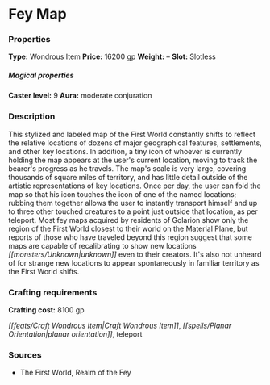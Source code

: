 ﻿---
Title: "Fey Map"
Type: "Wondrous Item"
Price: "16200 gp"
Weight: "–"
Slot: "Slotless"
Caster level: "9"
Aura: "moderate conjuration"
Description: |
  "This stylized and labeled map of the First World constantly shifts to reflect the relative locations of dozens of major geographical features, settlements, and other key locations. In addition, a tiny icon of whoever is currently holding the map appears at the user's current location, moving to track the bearer's progress as he travels. The map's scale is very large, covering thousands of square miles of territory, and has little detail outside of the artistic representations of key locations. Once per day, the user can fold the map so that his icon touches the icon of one of the named locations; rubbing them together allows the user to instantly transport himself and up to three other touched creatures to a point just outside that location, as per _teleport_. Most _fey maps_ acquired by residents of Golarion show only the region of the First World closest to their world on the Material Plane, but reports of those who have traveled beyond this region suggest that some maps are capable of recalibrating to show new locations unknown even to their creators. It's also not unheard of for strange new locations to appear spontaneously in familiar territory as the First World shifts."
Crafting cost: "8100 gp"
Sources: "['The First World, Realm of the Fey']"
---

# Fey Map

### Properties

**Type:** Wondrous Item **Price:** 16200 gp **Weight:** – **Slot:** Slotless

##### Magical properties

**Caster level:** 9 **Aura:** moderate conjuration

### Description

This stylized and labeled map of the First World constantly shifts to reflect the relative locations of dozens of major geographical features, settlements, and other key locations. In addition, a tiny icon of whoever is currently holding the map appears at the user's current location, moving to track the bearer's progress as he travels. The map's scale is very large, covering thousands of square miles of territory, and has little detail outside of the artistic representations of key locations. Once per day, the user can fold the map so that his icon touches the icon of one of the named locations; rubbing them together allows the user to instantly transport himself and up to three other touched creatures to a point just outside that location, as per teleport. Most fey maps acquired by residents of Golarion show only the region of the First World closest to their world on the Material Plane, but reports of those who have traveled beyond this region suggest that some maps are capable of recalibrating to show new locations _[[monsters/Unknown|unknown]]_ even to their creators. It's also not unheard of for strange new locations to appear spontaneously in familiar territory as the First World shifts.

### Crafting requirements

**Crafting cost:** 8100 gp

_[[feats/Craft Wondrous Item|Craft Wondrous Item]]_, _[[spells/Planar Orientation|planar orientation]]_, teleport

### Sources

* The First World, Realm of the Fey